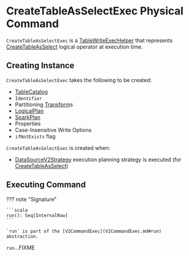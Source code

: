 # CreateTableAsSelectExec Physical Command

`CreateTableAsSelectExec` is a [TableWriteExecHelper](TableWriteExecHelper.md) that represents [CreateTableAsSelect](../logical-operators/CreateTableAsSelect.md) logical operator at execution time.

## Creating Instance

`CreateTableAsSelectExec` takes the following to be created:

* <span id="catalog"> [TableCatalog](../connector/catalog/TableCatalog.md)
* <span id="ident"> `Identifier`
* <span id="partitioning"> Partitioning [Transform](../connector/Transform.md)s
* <span id="plan"> [LogicalPlan](../logical-operators/LogicalPlan.md)
* <span id="query"> [SparkPlan](SparkPlan.md)
* <span id="properties"> Properties
* <span id="writeOptions"> Case-Insensitive Write Options
* <span id="ifNotExists"> `ifNotExists` flag

`CreateTableAsSelectExec` is created when:

* [DataSourceV2Strategy](../execution-planning-strategies/DataSourceV2Strategy.md) execution planning strategy is executed (for [CreateTableAsSelect](../logical-operators/CreateTableAsSelect.md))

## <span id="run"> Executing Command

??? note "Signature"

    ```scala
    run(): Seq[InternalRow]
    ```

    `run` is part of the [V2CommandExec](V2CommandExec.md#run) abstraction.

`run`...FIXME
